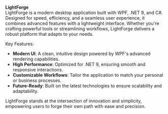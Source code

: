 **LightForge**  
LightForge is a modern desktop application built with WPF, .NET 9, and C#. Designed for speed, efficiency, and a seamless user experience, it combines advanced features with a lightweight interface. Whether you're crafting powerful tools or streamlining workflows, LightForge delivers a robust platform that adapts to your needs.

Key Features:
- **Modern UI**: A clean, intuitive design powered by WPF's advanced rendering capabilities.
- **High Performance**: Optimized for .NET 9, ensuring smooth and responsive interactions.
- **Customizable Workflows**: Tailor the application to match your personal or business processes.
- **Future-Ready**: Built on the latest technologies to ensure scalability and adaptability.

LightForge stands at the intersection of innovation and simplicity, empowering users to forge their own path with ease and precision. 